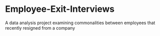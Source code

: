 # Employee-Exit-Interviews
A data analysis project examining commonalities between employees that recently resigned from a company
